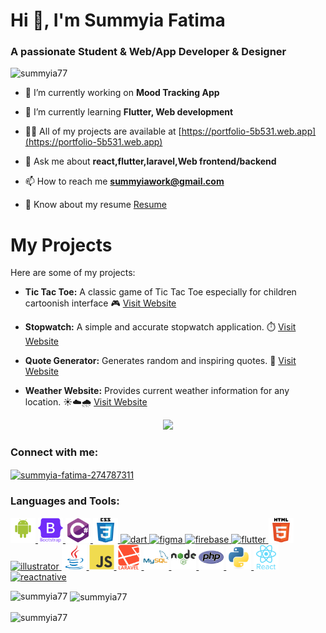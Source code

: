 <h1>Hi 👋, I'm Summyia Fatima</h1>
<h3>A passionate Student & Web/App Developer & Designer</h3>

<p align="left"> <img src="https://komarev.com/ghpvc/?username=summyia77&label=Profile%20views&color=0e75b6&style=flat" alt="summyia77" /> </p>

- 🔭 I’m currently working on **Mood Tracking App**

- 🌱 I’m currently learning **Flutter, Web development**

- 👨‍💻 All of my projects are available at [https://portfolio-5b531.web.app](https://portfolio-5b531.web.app)

- 💬 Ask me about **react,flutter,laravel,Web frontend/backend**

- 📫 How to reach me **summyiawork@gmail.com**

- 📄 Know about my resume <a href="https://drive.google.com/file/d/1PIeLxhceOAvhXnVlvDiY01Dfrg3eR6Y0/view?usp=sharing">Resume</a>

# My Projects

Here are some of my projects:

*   **Tic Tac Toe:** A classic game of Tic Tac Toe especially for children cartoonish interface  🎮
    <a href="https://tic-tac-toe-ef667.firebaseapp.com/">Visit Website</a>

*   **Stopwatch:** A simple and accurate stopwatch application. ⏱️
    <a href="https://stop-watch-website.firebaseapp.com/">Visit Website</a>

*   **Quote Generator:** Generates random and inspiring quotes. 💬
    <a href="https://quotes-generator-website.firebaseapp.com/">Visit Website</a>

*   **Weather Website:** Provides current weather information for any location. ☀️☁️🌧️
    <a href="https://weather-website-bd84f.web.app/" target="_blank">Visit Website</a>

<div align="center">
  <img height="400" src="https://github.com/mhmzdev/mhmzdev/raw/master/code.gif"  />
</div>

###
<h3 align="left">Connect with me:</h3>
<p align="left">
<a href="https://linkedin.com/in/summyia-fatima-274787311" target="blank"><img align="center" src="https://raw.githubusercontent.com/rahuldkjain/github-profile-readme-generator/master/src/images/icons/Social/linked-in-alt.svg" alt="summyia-fatima-274787311" height="30" width="40" /></a>
</p>

<h3 align="left">Languages and Tools:</h3>
<p align="left"> <a href="https://developer.android.com" target="_blank" rel="noreferrer"> <img src="https://raw.githubusercontent.com/devicons/devicon/master/icons/android/android-original-wordmark.svg" alt="android" width="40" height="40"/> </a> <a href="https://getbootstrap.com" target="_blank" rel="noreferrer"> <img src="https://raw.githubusercontent.com/devicons/devicon/master/icons/bootstrap/bootstrap-plain-wordmark.svg" alt="bootstrap" width="40" height="40"/> </a> <a href="https://www.w3schools.com/cs/" target="_blank" rel="noreferrer"> <img src="https://raw.githubusercontent.com/devicons/devicon/master/icons/csharp/csharp-original.svg" alt="csharp" width="40" height="40"/> </a> <a href="https://www.w3schools.com/css/" target="_blank" rel="noreferrer"> <img src="https://raw.githubusercontent.com/devicons/devicon/master/icons/css3/css3-original-wordmark.svg" alt="css3" width="40" height="40"/> </a> <a href="https://dart.dev" target="_blank" rel="noreferrer"> <img src="https://www.vectorlogo.zone/logos/dartlang/dartlang-icon.svg" alt="dart" width="40" height="40"/> </a> <a href="https://www.figma.com/" target="_blank" rel="noreferrer"> <img src="https://www.vectorlogo.zone/logos/figma/figma-icon.svg" alt="figma" width="40" height="40"/> </a> <a href="https://firebase.google.com/" target="_blank" rel="noreferrer"> <img src="https://www.vectorlogo.zone/logos/firebase/firebase-icon.svg" alt="firebase" width="40" height="40"/> </a> <a href="https://flutter.dev" target="_blank" rel="noreferrer"> <img src="https://www.vectorlogo.zone/logos/flutterio/flutterio-icon.svg" alt="flutter" width="40" height="40"/> </a> <a href="https://www.w3.org/html/" target="_blank" rel="noreferrer"> <img src="https://raw.githubusercontent.com/devicons/devicon/master/icons/html5/html5-original-wordmark.svg" alt="html5" width="40" height="40"/> </a> <a href="https://www.adobe.com/in/products/illustrator.html" target="_blank" rel="noreferrer"> <img src="https://www.vectorlogo.zone/logos/adobe_illustrator/adobe_illustrator-icon.svg" alt="illustrator" width="40" height="40"/> </a> <a href="https://www.java.com" target="_blank" rel="noreferrer"> <img src="https://raw.githubusercontent.com/devicons/devicon/master/icons/java/java-original.svg" alt="java" width="40" height="40"/> </a> <a href="https://developer.mozilla.org/en-US/docs/Web/JavaScript" target="_blank" rel="noreferrer"> <img src="https://raw.githubusercontent.com/devicons/devicon/master/icons/javascript/javascript-original.svg" alt="javascript" width="40" height="40"/> </a> <a href="https://laravel.com/" target="_blank" rel="noreferrer"> <img src="https://raw.githubusercontent.com/devicons/devicon/master/icons/laravel/laravel-plain-wordmark.svg" alt="laravel" width="40" height="40"/> </a> <a href="https://www.mysql.com/" target="_blank" rel="noreferrer"> <img src="https://raw.githubusercontent.com/devicons/devicon/master/icons/mysql/mysql-original-wordmark.svg" alt="mysql" width="40" height="40"/> </a> <a href="https://nodejs.org" target="_blank" rel="noreferrer"> <img src="https://raw.githubusercontent.com/devicons/devicon/master/icons/nodejs/nodejs-original-wordmark.svg" alt="nodejs" width="40" height="40"/> </a> <a href="https://www.php.net" target="_blank" rel="noreferrer"> <img src="https://raw.githubusercontent.com/devicons/devicon/master/icons/php/php-original.svg" alt="php" width="40" height="40"/> </a> <a href="https://www.python.org" target="_blank" rel="noreferrer"> <img src="https://raw.githubusercontent.com/devicons/devicon/master/icons/python/python-original.svg" alt="python" width="40" height="40"/> </a> <a href="https://reactjs.org/" target="_blank" rel="noreferrer"> <img src="https://raw.githubusercontent.com/devicons/devicon/master/icons/react/react-original-wordmark.svg" alt="react" width="40" height="40"/> </a> <a href="https://reactnative.dev/" target="_blank" rel="noreferrer"> <img src="https://reactnative.dev/img/header_logo.svg" alt="reactnative" width="40" height="40"/> </a> </p>

<p><img align="left" src="https://github-readme-stats.vercel.app/api/top-langs?username=summyia77&show_icons=true&locale=en&layout=compact" alt="summyia77" /></p>

<p>&nbsp;<img align="center" src="https://github-readme-stats.vercel.app/api?username=summyia77&show_icons=true&locale=en" alt="summyia77" /></p>

<p><img align="center" src="https://github-readme-streak-stats.herokuapp.com/?user=summyia77&" alt="summyia77" /></p>
